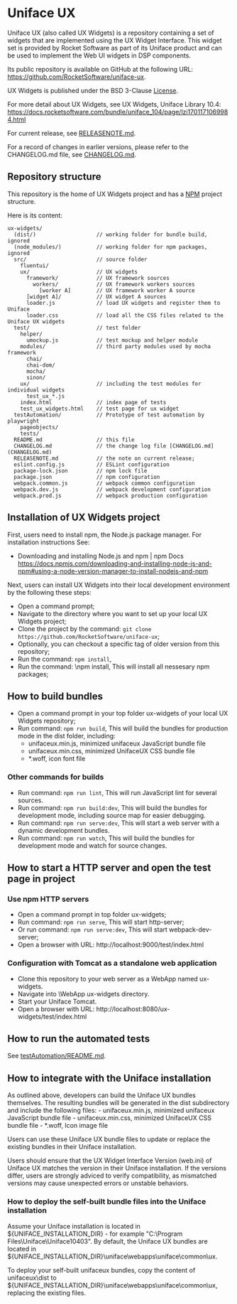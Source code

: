 # Uniface UX

Uniface UX (also called UX Widgets) is a repository containing a set of widgets that are implemented using the UX Widget Interface. This widget set is provided by Rocket Software as part of its Uniface product and can be used to implement the Web UI widgets in DSP components.

Its public repository is available on GitHub at the following URL: https://github.com/RocketSoftware/uniface-ux.

UX Widgets is published under the BSD 3-Clause [License](LICENSE).

For more detail about UX Widgets, see UX Widgets, Uniface Library 10.4: https://docs.rocketsoftware.com/bundle/uniface_104/page/lzi1701171069984.html

For current release, see [RELEASENOTE.md](RELEASENOTE.md).

For a record of changes in earlier versions, please refer to the CHANGELOG.md file, see [CHANGELOG.md](CHANGELOG.md).


## Repository structure

This repository is the home of UX Widgets project and has a [NPM](https://www.npmjs.com/) project structure.

Here is its content:

```
ux-widgets/
  (dist/)                   // working folder for bundle build, ignored
  (node_modules/)           // working folder for npm packages, ignored
  src/                      // source folder
    fluentui/
    ux/                     // UX widgets
      framework/            // UX framework sources
        workers/            // UX framework workers sources
          [worker A]        // UX framework worker A source
      [widget A]/           // UX widget A sources
      loader.js             // load UX widgets and register them to Uniface
      loader.css            // load all the CSS files related to the Uniface UX widgets
  test/                     // test folder
    helper/
      umockup.js            // test mockup and helper module
    modules/                // third party modules used by mocha framework
      chai/
      chai-dom/
      mocha/
      sinon/
    ux/                     // including the test modules for individual widgets
      test_ux_*.js
    index.html              // index page of tests
    test_ux_widgets.html    // test page for ux widget
  testAutomation/           // Prototype of test automation by playwright
    pageobjects/
    tests/
  README.md                 // this file
  CHANGELOG.md              // the change log file [CHANGELOG.md](CHANGELOG.md)
  RELEASENOTE.md            // the note on current release;
  eslint.config.js          // ESLint configuration
  package-lock.json         // npm lock file
  package.json              // npm configuration
  webpack.common.js         // webpack common configuration
  webpack.dev.js            // webpack development configuration
  webpack.prod.js           // webpack production configuration
```

## Installation of UX Widgets project

First, users need to install npm, the Node.js package manager. For installation instructions See:
- Downloading and installing Node.js and npm | npm Docs
  https://docs.npmjs.com/downloading-and-installing-node-js-and-npm#using-a-node-version-manager-to-install-nodejs-and-npm

Next, users can install UX Widgets into their local development environment by the following these steps:
- Open a command prompt;
- Navigate to the directory where you want to set up your local UX Widgets project;
- Clone the project by the command: ```git clone https://github.com/RocketSoftware/uniface-ux```;
- Optionally, you can checkout a specific tag of older version from this repository;
- Run the command: ```npm install```,
- Run the command: \npm install,
  This will install all nessesary npm packages;

## How to build bundles

- Open a command prompt in your top folder ux-widgets of your local UX Widgets repository;
- Run command: ```npm run build```,
  This will build the bundles for production mode in the dist folder, including:
    - unifaceux.min.js, minimized unifaceux JavaScript bundle file
    - unifaceux.min.css, minimized UnifaceUX CSS bundle file
    - *.woff, icon font file
  
### Other commands for builds
- Run command: ```npm run lint```,
  This will run JavaScript lint for several sources.
- Run command: ```npm run build:dev```,
  This will build the bundles for development mode, including source map for easier debugging.
- Run command: ```npm run serve:dev```,
  This will start a web server with a dynamic development bundles.
- Run command: ```npm run watch```,
  This will build the bundles for development mode and watch for source changes.


## How to start a HTTP server and open the test page in project

### Use npm HTTP servers
- Open a command prompt in top folder ux-widgets;
- Run command: ```npm run serve```,
  This will start http-server;
- Or run command: ```npm run serve:dev```,
  This will start webpack-dev-server;
- Open a browser with URL: http://localhost:9000/test/index.html

### Configuration with Tomcat as a standalone web application

- Clone this repository to your web server as a WebApp named ux-widgets.
- Navigate into \WebApp ux-widgets directory.
- Start your Uniface Tomcat.
- Open a browser with URL: http://localhost:8080/ux-widgets/test/index.html

## How to run the automated tests

See [testAutomation/README.md](testAutomation/README.md).


## How to integrate with the Uniface installation
As outlined above, developers can build the Uniface UX bundles themselves. The resulting bundles will be generated in the dist subdirectory and include the following files:
    - unifaceux.min.js, minimized unifaceux JavaScript bundle file
    - unifaceux.min.css, minimized UnifaceUX CSS bundle file
    - *.woff, Icon image file

Users can use these Uniface UX bundle files to update or replace the existing bundles in their Uniface installation.

Users should ensure that the UX Widget Interface Version (web.ini) of Uniface UX matches the version in their Uniface installation. If the versions differ, users are strongly adviced to verify compatibility, as mismatched versions may cause unexpected errors or unstable behaviors.

### How to deploy the self-built bundle files into the Uniface installation

Assume your Uniface installation is located in ${UNIFACE_INSTALLATION_DIR} - for example "C:\Program Files\Uniface\Uniface10403". By default, the Uniface UX bundles are located in ${UNIFACE_INSTALLATION_DIR}\uniface\webapps\uniface\common\ux.

To deploy your self-built unifaceux bundles, copy the content of unifaceux\dist to ${UNIFACE_INSTALLATION_DIR}\uniface\webapps\uniface\common\ux, replacing the existing files.

